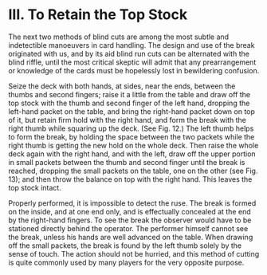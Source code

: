 # III. To Retain the Top Stock

The next two methods of blind cuts are among the most subtle and indetectible manoeuvers in card handling. The design and use of the break originated with us, and by its aid blind run cuts can be alternated with the blind riffle, until the most critical skeptic will admit that any prearrangement or knowledge of the cards must be hopelessly lost in bewildering confusion.

Seize the deck with both hands, at sides, near the ends, between the thumbs and second fingers; raise it a little from the table and draw off the top stock with the thumb and second finger of the left hand, dropping the left-hand packet on the table, and bring the right-hand packet down on top of it, but retain firm hold with the right hand, and form the break with the right thumb while squaring up the deck. \(See Fig. 12.\) The left thumb helps to form the break, by holding the space between the two packets while the right thumb is getting the new hold on the whole deck. Then raise the whole deck again with the right hand, and with the left, draw off the upper portion in small packets between the thumb and second finger until the break is reached, dropping the small packets on the table, one on the other \(see Fig. 13\); and then throw the balance on top with the right hand. This leaves the top stock intact.

Properly performed, it is impossible to detect the ruse. The break is formed on the inside, and at one end only, and is effectually concealed at the end by the right-hand fingers. To see the break the observer would have to be stationed directly behind the operator. The performer himself cannot see the break, unless his hands are well advanced on the table. When drawing off the small packets, the break is found by the left thumb solely by the sense of touch. The action should not be hurried, and this method of cutting is quite commonly used by many players for the very opposite purpose.


